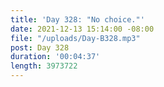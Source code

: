 ```yaml
---
title: 'Day 328: "No choice."'
date: 2021-12-13 15:14:00 -08:00
file: "/uploads/Day-B328.mp3"
post: Day 328
duration: '00:04:37'
length: 3973722
---
```



